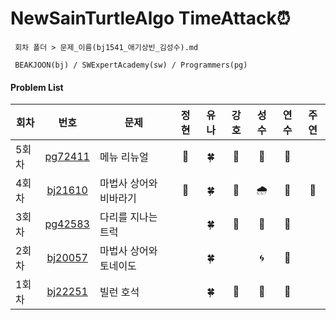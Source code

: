 # NewSainTurtleAlgo TimeAttack⏰
```
 회차 폴더 > 문제_이름(bj1541_애기상빈_김성수).md

 BEAKJOON(bj) / SWExpertAcademy(sw) / Programmers(pg)
```

#### Problem List

| 회차  |                       번호                       |          문제          | 정현 | 유나 | 강호 | 성수 | 연수 | 주연 |
| --- | :----------------------------------------------: | -------------------- | :--: | :--: | :--: | :--: | :--: | :--: |
| 5회차 | [pg72411](https://school.programmers.co.kr/learn/courses/30/lessons/72411) | 메뉴 리뉴얼 | 🎣 | 🍀 | 🦾 | 🎨 | 🐣 |  |
| 4회차 | [bj21610](https://www.acmicpc.net/problem/21610) |   마법사 상어와 비바라기      |   🎣   |  🍀   |   🦾   |  🌧   | 🐣 | 🐾 |
| 3회차 | [pg42583](https://school.programmers.co.kr/learn/courses/30/lessons/42583) | 다리를 지나는 트럭 |      |  🍀  |  🦾   |  🚚   | 🐣 |      |
| 2회차 | [bj20057](https://www.acmicpc.net/problem/20057) | 마법사 상어와 토네이도 |      |  🍀   |      |  🌀   |  🐣   |      |
| 1회차 | [bj22251](https://www.acmicpc.net/problem/22251) |       빌런 호석        |      |  🍀   |   🦾   |  👿   |  🐣   |      |



